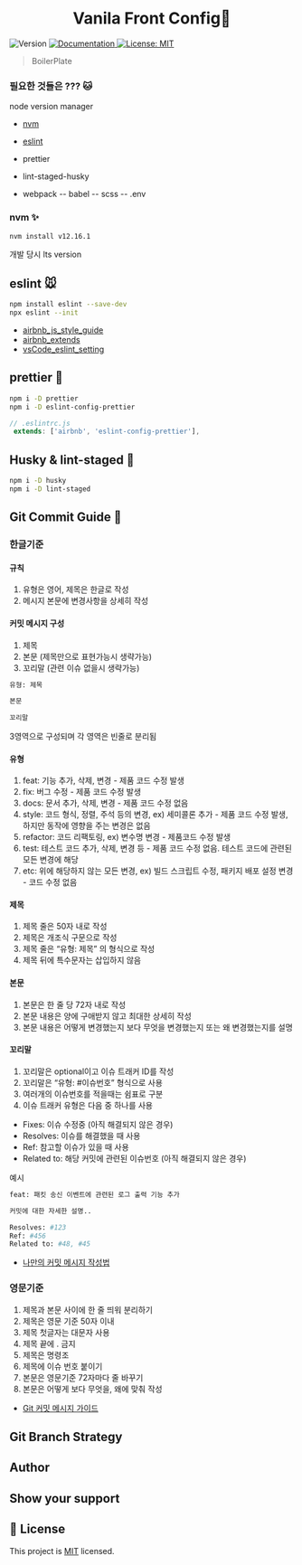 <h1 align="center">Vanila Front Config👋</h1>
<p>
  <img alt="Version" src="https://img.shields.io/badge/version-0.1.0-blue.svg?cacheSeconds=2592000" />
  <a href="localhost:8080" target="_blank">
    <img alt="Documentation" src="https://img.shields.io/badge/documentation-yes-brightgreen.svg" />
  </a>
  <a href="MIT" target="_blank">
    <img alt="License: MIT" src="https://img.shields.io/badge/License-MIT-yellow.svg" />
  </a>
</p>

> BoilerPlate

### 필요한 것들은 ??? 🐱

node version manager

- [nvm](https://github.com/nvm-sh/nvm)

- [eslint](https://eslint.org/docs/user-guide/getting-started)
- prettier
- lint-staged-husky
- webpack
  -- babel
  -- scss
  -- .env

### nvm ✨

```sh
nvm install v12.16.1
```

개발 당시 lts version

## eslint 🐭

```sh
npm install eslint --save-dev
npx eslint --init
```

- [airbnb_js_style_guide](https://github.com/airbnb/javascript)
- [airbnb_extends](https://github.com/airbnb/javascript/tree/master/packages/eslint-config-airbnb)
- [vsCode_eslint_setting](https://github.com/microsoft/vscode-eslint)

## prettier 🐰

```sh
npm i -D prettier 
npm i -D eslint-config-prettier
```

```js
// .eslintrc.js
 extends: ['airbnb', 'eslint-config-prettier'],
```

## Husky & lint-staged 🐷

```sh
npm i -D husky
npm i -D lint-staged
```

## Git Commit Guide :key:

### 한글기준

#### 규칙

1. 유형은 영어, 제목은 한글로 작성
2. 메시지 본문에 변경사항을 상세히 작성

#### 커밋 메시지 구성

1. 제목
2. 본문 (제목만으로 표현가능시 생략가능)
3. 꼬리말 (관련 이슈 없을시 생략가능)

```sh
유형: 제목

본문
 
꼬리말
```

3영역으로 구성되며 각 영역은 빈줄로 분리됨

#### 유형

1. feat: 기능 추가, 삭제, 변경 - 제품 코드 수정 발생
2. fix: 버그 수정 - 제품 코드 수정 발생
3. docs: 문서 추가, 삭제, 변경 - 제품 코드 수정 없음
4. style: 코드 형식, 정렬, 주석 등의 변경, ex) 세미콜론 추가 - 제품 코드 수정 발생, 하지만 동작에 영향을 주는 변경은 없음
5. refactor: 코드 리팩토링, ex) 변수명 변경 - 제품코드 수정 발생
6. test: 테스트 코드 추가, 삭제, 변경 등 - 제품 코드 수정 없음. 테스트 코드에 관련된 모든 변경에 해당
7. etc: 위에 해당하지 않는 모든 변경, ex) 빌드 스크립트 수정, 패키지 배포 설정 변경 - 코드 수정 없음

#### 제목

1. 제목 줄은 50자 내로 작성
2. 제목은 개조식 구문으로 작성
3. 제목 줄은 “유형: 제목” 의 형식으로 작성
4. 제목 뒤에 특수문자는 삽입하지 않음

#### 본문

1. 본문은 한 줄 당 72자 내로 작성
2. 본문 내용은 양에 구애받지 않고 최대한 상세히 작성
3. 본문 내용은 어떻게 변경했는지 보다 무엇을 변경했는지 또는 왜 변경했는지를 설명

#### 꼬리말

1. 꼬리말은 optional이고 이슈 트래커 ID를 작성
2. 꼬리말은 “유형: #이슈번호” 형식으로 사용
3. 여러개의 이슈번호를 적을때는 쉼표로 구분
4. 이슈 트래커 유형은 다음 중 하나를 사용
- Fixes: 이슈 수정중 (아직 해결되지 않은 경우)
- Resolves: 이슈를 해결했을 때 사용
- Ref: 참고할 이슈가 있을 때 사용
- Related to: 해당 커밋에 관련된 이슈번호 (아직 해결되지 않은 경우)

예시

```sh
feat: 패킷 송신 이벤트에 관련된 로그 출력 기능 추가

커밋에 대한 자세한 설명..

Resolves: #123
Ref: #456
Related to: #48, #45
```

 - [나만의 커밋 메시지 작성법](https://kooku.netlify.com/etc/%EB%82%98%EB%A7%8C%EC%9D%98-commit-message-%EC%9E%91%EC%84%B1%EB%B2%95/)

### 영문기준
1. 제목과 본문 사이에 한 줄 띄워 분리하기
2. 제목은 영문 기준 50자 이내
3. 제목 첫글자는 대문자 사용
4. 제목 끝에 . 금지
5. 제목은 명령조
6. 제목에 이슈 번호 붙이기
7. 본문은 영문기준 72자마다 줄 바꾸기
8. 본문은 어떻게 보다 무엇을, 왜에 맞춰 작성

- [Git 커밋 메시지 가이드](https://djkeh.github.io/articles/How-to-write-a-git-commit-message-kor/)

## Git Branch Strategy

## Author

## Show your support

## 📝 License

This project is [MIT](MIT) licensed.
